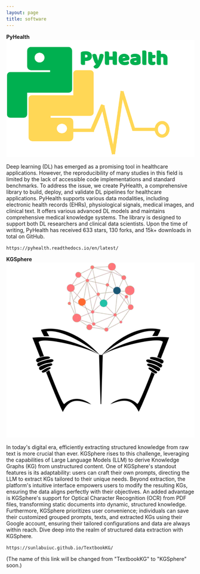 ```yaml
---
layout: page
title: software
---
```

**PyHealth**  <img src="/assets/img/publication_preview/pyhealth-logo.png" alt="PyHealth Logo" class="pyhealth-logo">

Deep learning (DL) has emerged as a promising tool in healthcare
applications. However, the reproducibility of many studies in this
field is limited by the lack of accessible code implementations and
standard benchmarks. To address the issue, we create PyHealth, a
comprehensive library to build, deploy, and validate DL pipelines for
healthcare applications. PyHealth supports various data modalities,
including electronic health records (EHRs), physiological signals,
medical images, and clinical text. It offers various advanced DL
models and maintains comprehensive medical knowledge systems.
The library is designed to support both DL researchers and clinical
data scientists. Upon the time of writing, PyHealth has received
633 stars, 130 forks, and 15k+ downloads in total on GitHub.

    https://pyhealth.readthedocs.io/en/latest/




**KGSphere** <img src="/assets/img/kgsphere-logo.png" alt="KGSphere Logo" class="kgsphere-logo">

In today's digital era, efficiently extracting structured knowledge from raw text is more crucial than ever. KGSphere rises to this challenge, leveraging the capabilities of Large Language Models (LLM) to derive Knowledge Graphs (KG) from unstructured content. One of KGSphere's standout features is its adaptability: users can craft their own prompts, directing the LLM to extract KGs tailored to their unique needs. Beyond extraction, the platform's intuitive interface empowers users to modify the resulting KGs, ensuring the data aligns perfectly with their objectives. An added advantage is KGSphere's support for Optical Character Recognition (OCR) from PDF files, transforming static documents into dynamic, structured knowledge. Furthermore, KGSphere prioritizes user convenience; individuals can save their customized grouped prompts, texts, and extracted KGs using their Google account, ensuring their tailored configurations and data are always within reach. Dive deep into the realm of structured data extraction with KGSphere.

    https://sunlabuiuc.github.io/TextbookKG/

(The name of this link will be changed from "TextbookKG" to "KGSphere" soon.)

